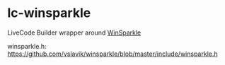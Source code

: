 # lc-winsparkle
LiveCode Builder wrapper around [WinSparkle](https://github.com/vslavik/winsparkle)

winsparkle.h: https://github.com/vslavik/winsparkle/blob/master/include/winsparkle.h
